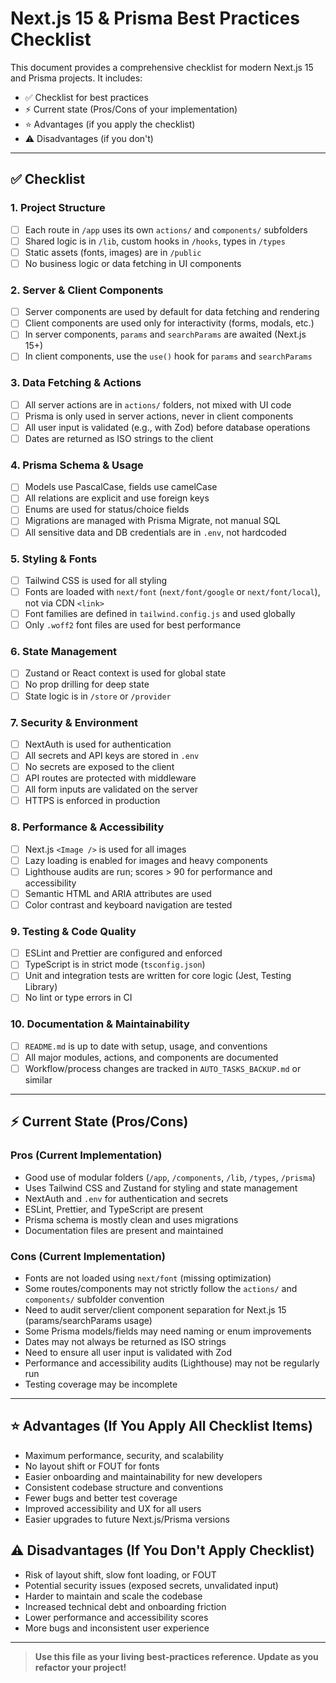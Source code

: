 # Next.js 15 & Prisma Best Practices Checklist

This document provides a comprehensive checklist for modern Next.js 15 and Prisma projects. It includes:
- ✅ Checklist for best practices
- ⚡ Current state (Pros/Cons of your implementation)
- ⭐ Advantages (if you apply the checklist)
- ⚠️ Disadvantages (if you don't)

---

## ✅ Checklist

### 1. Project Structure
- [ ] Each route in `/app` uses its own `actions/` and `components/` subfolders
- [ ] Shared logic is in `/lib`, custom hooks in `/hooks`, types in `/types`
- [ ] Static assets (fonts, images) are in `/public`
- [ ] No business logic or data fetching in UI components

### 2. Server & Client Components
- [ ] Server components are used by default for data fetching and rendering
- [ ] Client components are used only for interactivity (forms, modals, etc.)
- [ ] In server components, `params` and `searchParams` are awaited (Next.js 15+)
- [ ] In client components, use the `use()` hook for `params` and `searchParams`

### 3. Data Fetching & Actions
- [ ] All server actions are in `actions/` folders, not mixed with UI code
- [ ] Prisma is only used in server actions, never in client components
- [ ] All user input is validated (e.g., with Zod) before database operations
- [ ] Dates are returned as ISO strings to the client

### 4. Prisma Schema & Usage
- [ ] Models use PascalCase, fields use camelCase
- [ ] All relations are explicit and use foreign keys
- [ ] Enums are used for status/choice fields
- [ ] Migrations are managed with Prisma Migrate, not manual SQL
- [ ] All sensitive data and DB credentials are in `.env`, not hardcoded

### 5. Styling & Fonts
- [ ] Tailwind CSS is used for all styling
- [ ] Fonts are loaded with `next/font` (`next/font/google` or `next/font/local`), not via CDN `<link>`
- [ ] Font families are defined in `tailwind.config.js` and used globally
- [ ] Only `.woff2` font files are used for best performance

### 6. State Management
- [ ] Zustand or React context is used for global state
- [ ] No prop drilling for deep state
- [ ] State logic is in `/store` or `/provider`

### 7. Security & Environment
- [ ] NextAuth is used for authentication
- [ ] All secrets and API keys are stored in `.env`
- [ ] No secrets are exposed to the client
- [ ] API routes are protected with middleware
- [ ] All form inputs are validated on the server
- [ ] HTTPS is enforced in production

### 8. Performance & Accessibility
- [ ] Next.js `<Image />` is used for all images
- [ ] Lazy loading is enabled for images and heavy components
- [ ] Lighthouse audits are run; scores > 90 for performance and accessibility
- [ ] Semantic HTML and ARIA attributes are used
- [ ] Color contrast and keyboard navigation are tested

### 9. Testing & Code Quality
- [ ] ESLint and Prettier are configured and enforced
- [ ] TypeScript is in strict mode (`tsconfig.json`)
- [ ] Unit and integration tests are written for core logic (Jest, Testing Library)
- [ ] No lint or type errors in CI

### 10. Documentation & Maintainability
- [ ] `README.md` is up to date with setup, usage, and conventions
- [ ] All major modules, actions, and components are documented
- [ ] Workflow/process changes are tracked in `AUTO_TASKS_BACKUP.md` or similar

---

## ⚡ Current State (Pros/Cons)

### Pros (Current Implementation)
- Good use of modular folders (`/app`, `/components`, `/lib`, `/types`, `/prisma`)
- Uses Tailwind CSS and Zustand for styling and state management
- NextAuth and `.env` for authentication and secrets
- ESLint, Prettier, and TypeScript are present
- Prisma schema is mostly clean and uses migrations
- Documentation files are present and maintained

### Cons (Current Implementation)
- Fonts are not loaded using `next/font` (missing optimization)
- Some routes/components may not strictly follow the `actions/` and `components/` subfolder convention
- Need to audit server/client component separation for Next.js 15 (params/searchParams usage)
- Some Prisma models/fields may need naming or enum improvements
- Dates may not always be returned as ISO strings
- Need to ensure all user input is validated with Zod
- Performance and accessibility audits (Lighthouse) may not be regularly run
- Testing coverage may be incomplete

---

## ⭐ Advantages (If You Apply All Checklist Items)
- Maximum performance, security, and scalability
- No layout shift or FOUT for fonts
- Easier onboarding and maintainability for new developers
- Consistent codebase structure and conventions
- Fewer bugs and better test coverage
- Improved accessibility and UX for all users
- Easier upgrades to future Next.js/Prisma versions

## ⚠️ Disadvantages (If You Don't Apply Checklist)
- Risk of layout shift, slow font loading, or FOUT
- Potential security issues (exposed secrets, unvalidated input)
- Harder to maintain and scale the codebase
- Increased technical debt and onboarding friction
- Lower performance and accessibility scores
- More bugs and inconsistent user experience

---

> **Use this file as your living best-practices reference. Update as you refactor your project!**
